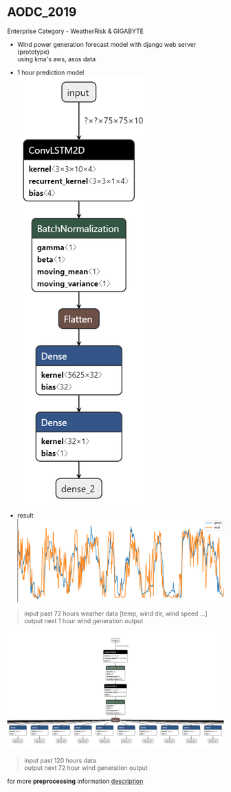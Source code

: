 # AODC_2019
Enterprise Category - WeatherRisk &amp; GIGABYTE

- Wind power generation forecast model with django web server (prototype) <br>
using kma's aws, asos data

- 1 hour prediction model <br>
![1 hour prediction](./blog/static/media/mm_data_robust_gen_1.png)

- result <br>
![1 hour prediction result](./blog/static/media/prediction.png)
> input past 72 hours weather data [temp, wind dir, wind speed ...] <br>
> output next 1 hour wind generation output

![72 hours prediction model](./blog/static/media/model.png)
> input past 120 hours data <br>
> output next 72 hour wind generation output

for more **preprocessing** information [description](https://github.com/pnm6054/AODC_2019/blob/master/blog/static/description.md)